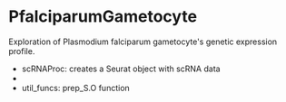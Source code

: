 # PfalciparumGametocyte
Exploration of Plasmodium falciparum gametocyte's genetic expression profile.

* scRNAProc: creates a Seurat object with scRNA data
* 
* util_funcs: prep_S.O function
 
